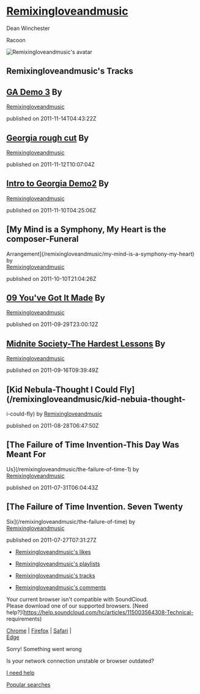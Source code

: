 # [Remixingloveandmusic](/remixingloveandmusic)

Dean Winchester

Racoon

![Remixingloveandmusic's  
avatar](https://i1.sndcdn.com/avatars-000004376389-t7srls-t500x500.jpg)

## Remixingloveandmusic's Tracks

## [GA Demo 3](/remixingloveandmusic/ga-demo-3) By

[Remixingloveandmusic](/remixingloveandmusic)

published on 2011-11-14T04:43:22Z

## [Georgia rough cut](/remixingloveandmusic/georgia-rough-cut) By

[Remixingloveandmusic](/remixingloveandmusic)

published on 2011-11-12T10:07:04Z

## [Intro to Georgia Demo2](/remixingloveandmusic/intro-to-georgia-demo2) By

[Remixingloveandmusic](/remixingloveandmusic)

published on 2011-11-10T04:25:06Z

## [My Mind is a Symphony, My Heart is the composer-Funeral

Arrangement](/remixingloveandmusic/my-mind-is-a-symphony-my-heart) by  
[Remixingloveandmusic](/remixingloveandmusic)

published on 2011-10-10T21:04:26Z

## [09 You've Got It Made](/remixingloveandmusic/09-youve-got-it-made) By

[Remixingloveandmusic](/remixingloveandmusic)

published on 2011-09-29T23:00:12Z

## [Midnite Society-The Hardest Lessons](/remixingloveandmusic/thl) By

[Remixingloveandmusic](/remixingloveandmusic)

published on 2011-09-16T09:39:49Z

## [Kid NebuIa-Thought I Could Fly](/remixingloveandmusic/kid-nebuia-thought-

i-could-fly) by [Remixingloveandmusic](/remixingloveandmusic)

published on 2011-08-28T06:47:50Z

## [The Failure of Time Invention-This Day Was Meant For

Us](/remixingloveandmusic/the-failure-of-time-1) by  
[Remixingloveandmusic](/remixingloveandmusic)

published on 2011-07-31T06:04:43Z

## [The Failure of Time Invention. Seven Twenty

Six](/remixingloveandmusic/the-failure-of-time) by  
[Remixingloveandmusic](/remixingloveandmusic)

published on 2011-07-27T07:31:27Z

  * [Remixingloveandmusic's likes](/remixingloveandmusic/likes)

  * [Remixingloveandmusic's playlists](/remixingloveandmusic/sets)

  * [Remixingloveandmusic's tracks](/remixingloveandmusic/tracks)

  * [Remixingloveandmusic's comments](/remixingloveandmusic/comments)

Your current browser isn't compatible with SoundCloud.  
Please download one of our supported browsers. [Need  
help?](https://help.soundcloud.com/hc/articles/115003564308-Technical-  
requirements)

[Chrome](http://google.com/chrome "Chrome") | [Firefox](http://firefox.com  
"Firefox") | [Safari](http://apple.com/safari "Safari") |  
[Edge](https://www.microsoft.com/edge "Edge")

Sorry! Something went wrong

Is your network connection unstable or browser outdated?

[I need help](https://help.soundcloud.com)

[Popular searches](/popular/searches "Popular searches")

